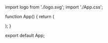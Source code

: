 <!-- App.js -->
import logo from './logo.svg';
import './App.css';

function App() {
  return (
    <div className="App">
    </div>
  );
}

export default App;
